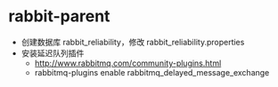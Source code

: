 # rabbit-parent

- 创建数据库 rabbit_reliability，修改 rabbit_reliability.properties
- 安装延迟队列插件
    - http://www.rabbitmq.com/community-plugins.html
    - rabbitmq-plugins enable rabbitmq_delayed_message_exchange
